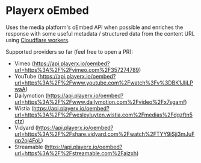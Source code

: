 # Playerx oEmbed

Uses the media platform's oEmbed API when possible and enriches the response with some useful metadata / structured data from the content URL using [Cloudflare workers](https://developers.cloudflare.com/workers/).

Supported providers so far (feel free to open a PR):

- Vimeo (https://api.playerx.io/oembed?url=https%3A%2F%2Fvimeo.com%2F357274789)
- YouTube (https://api.playerx.io/oembed?url=https%3A%2F%2Fwww.youtube.com%2Fwatch%3Fv%3DBK1JIjLPwaA)
- Dailymotion (https://api.playerx.io/oembed?url=https%3A%2F%2Fwww.dailymotion.com%2Fvideo%2Fx7sgamf)
- Wistia (https://api.playerx.io/oembed?url=https%3A%2F%2Fwesleyluyten.wistia.com%2Fmedias%2Fdgzftn5ctz)
- Vidyard (https://api.playerx.io/oembed?url=https%3A%2F%2Fshare.vidyard.com%2Fwatch%2FTYY9iSji3mJuFqp2oj4FoL)
- Streamable (https://api.playerx.io/oembed?url=https%3A%2F%2Fstreamable.com%2Faizxh)

